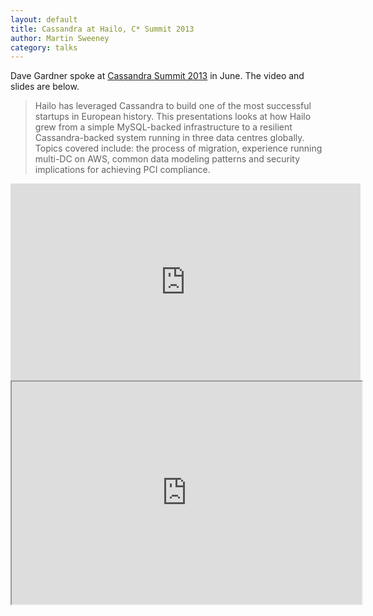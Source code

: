 ```yaml
---
layout: default
title: Cassandra at Hailo, C* Summit 2013
author: Martin Sweeney
category: talks
---
```

Dave Gardner spoke at [Cassandra Summit 2013](http://www.datastax.com/company/news-and-events/events/cassandrasummit2013) in June. The video and slides are below.

> Hailo has leveraged Cassandra to build one of the most successful startups in European history. This presentations looks at how Hailo grew from a simple MySQL-backed infrastructure to a resilient Cassandra-backed system running in three data centres globally. Topics covered include: the process of migration, experience running multi-DC on AWS, common data modeling patterns and security implications for achieving PCI compliance.

<iframe width="560" height="315" src="http://www.youtube.com/embed/-RT9Pl7dB6U" frameborder="0" allowfullscreen="allowfullscreen"> </iframe>
<br />
<iframe src="http://www.slideshare.net/slideshow/embed_code/22870794" width="560" height="356" allowfullscreen="true"> </iframe>
